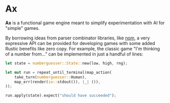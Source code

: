 # Ax

**Ax** is a functional game engine meant to simplify experimentation
with AI for \"simple\" games.

By borrowing ideas from parser combinator libraries, like [nom](https://github.com/Geal/nom), a very
expressive API can be provided for developing games with some added Rustic
benefits like zero copy. For example, the classic game "I'm thinking of a number from..."
can be implemented in just a handful of lines:

```rust
let state = numberguesser::State::new(low, high, rng);

let mut run = repeat_until_terminal(map_action(
    take_turn(numberguesser::Human),
    map_err(render(io::stdout()), |_| ()),
));

run.apply(state).expect("should have succeeded");
```
